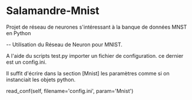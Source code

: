 # Salamandre-Mnist
Projet de réseau de neurones s'intéressant à la banque de données MNST en Python

-- 
Utilisation du Réseau de Neuron pour MNIST.

A l'aide du scripts test.py importer un fichier de configuration. 
ce dernier est un config.ini.

Il suffit d'écrire dans la section [Mnist] les paramètres comme si on instanciait les objets python.

read_conf(self, filename='config.ini', param='Mnist')